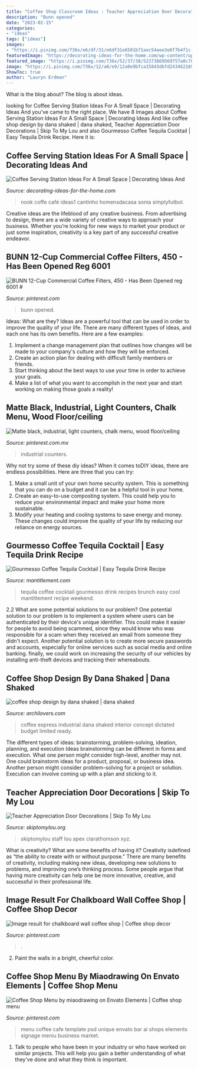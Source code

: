 ```yaml
---
title: "Coffee Shop Classroom Ideas : Teacher Appreciation Door Decorations"
description: "Bunn opened"
date: "2023-02-15"
categories:
- "ideas"
tags: ["ideas"]
images:
- "https://i.pinimg.com/736x/e6/df/31/e6df31e6501b71aec54aee3e8f7b4f1c--viking.jpg"
featuredImage: "https://decorating-ideas-for-the-home.com/wp-content/uploads/2019/05/Coffee-Serving-Station-Ideas-For-A-Small-Space.jpg"
featured_image: "https://i.pinimg.com/736x/52/37/38/52373869569757a8c78b673811ea19d8.jpg"
image: "https://i.pinimg.com/736x/12/a0/e9/12a0e9bfca15843dbfd2434621698eee.jpg"
ShowToc: true
author: "Lauryn Erdman"
---
```



What is the blog about?
The blog is about ideas.

	

		
looking for Coffee Serving Station Ideas For A Small Space | Decorating Ideas And you've came to the right place. We have 8 Images about Coffee Serving Station Ideas For A Small Space | Decorating Ideas And like coffee shop design by dana shaked | dana shaked, Teacher Appreciation Door Decorations | Skip To My Lou and also Gourmesso Coffee Tequila Cocktail | Easy Tequila Drink Recipe. Here it is:
		
    
## Coffee Serving Station Ideas For A Small Space | Decorating Ideas And

<img loading=lazy src="https://decorating-ideas-for-the-home.com/wp-content/uploads/2019/05/Coffee-Serving-Station-Ideas-For-A-Small-Space.jpg" onerror="this.onerror=null;this.src='https://tse3.mm.bing.net/th?id=OIP.GnI8wmbdky6JgeQYXfr6UwHaJ3&amp;pid=15.1';" alt="Coffee Serving Station Ideas For A Small Space | Decorating Ideas And">

_Source: decorating-ideas-for-the-home.com_

>nook coffe café ideas1 cantinho homensdacasa sonia simplyfutbol. 

	

Creative ideas are the lifeblood of any creative business. From advertising to design, there are a wide variety of creative ways to approach your business. Whether you’re looking for new ways to market your product or just some inspiration, creativity is a key part of any successful creative endeavor.

    
## BUNN 12-Cup Commercial Coffee Filters, 450 - Has Been Opened Reg 6001 #

<img loading=lazy src="https://i.pinimg.com/736x/52/37/38/52373869569757a8c78b673811ea19d8.jpg" onerror="this.onerror=null;this.src='https://tse2.mm.bing.net/th?id=OIP.BVHwqC5idHp6MVtvXSfM9QHaJ3&amp;pid=15.1';" alt="BUNN 12-Cup Commercial Coffee Filters, 450 - Has Been Opened reg 6001 #">

_Source: pinterest.com_

>bunn opened. 

	

Ideas: What are they?
Ideas are a powerful tool that can be used in order to improve the quality of your life. There are many different types of ideas, and each one has its own benefits. Here are a few examples: 
1. Implement a change management plan that outlines how changes will be made to your company's culture and how they will be enforced. 
2. Create an action plan for dealing with difficult family members or friends. 
3. Start thinking about the best ways to use your time in order to achieve your goals. 
4. Make a list of what you want to accomplish in the next year and start working on making those goals a reality!

    
## Matte Black, Industrial, Light Counters, Chalk Menu, Wood Floor/ceiling

<img loading=lazy src="https://i.pinimg.com/736x/e6/df/31/e6df31e6501b71aec54aee3e8f7b4f1c--viking.jpg" onerror="this.onerror=null;this.src='https://tse1.mm.bing.net/th?id=OIP.2SW-lvN2mlaGpZ57Vp7oogHaJ3&amp;pid=15.1';" alt="Matte black, industrial, light counters, chalk menu, wood floor/ceiling">

_Source: pinterest.com.mx_

>industrial counters. 

	

Why not try some of these diy ideas?
When it comes toDIY ideas, there are endless possibilities. Here are three that you can try: 
1) Make a small unit of your own home security system. This is something that you can do on a budget and it can be a helpful tool in your home.
2) Create an easy-to-use composting system. This could help you to reduce your environmental impact and make your home more sustainable.
3) Modify your heating and cooling systems to save energy and money. These changes could improve the quality of your life by reducing our reliance on energy sources.

    
## Gourmesso Coffee Tequila Cocktail | Easy Tequila Drink Recipe

<img loading=lazy src="https://www.mantitlement.com/wp-content/uploads/2017/06/gourmesso-coffee-tequila-cocktail-single-698x1024-1.jpg" onerror="this.onerror=null;this.src='https://tse4.mm.bing.net/th?id=OIP.nWFQ-DV4PoE0RE6jBnxTfgHaK3&amp;pid=15.1';" alt="Gourmesso Coffee Tequila Cocktail | Easy Tequila Drink Recipe">

_Source: mantitlement.com_

>tequila coffee cocktail gourmesso drink recipes brunch easy cool mantitlement recipe weekend. 

	

2.2 What are some potential solutions to our problem?
One potential solution to our problem is to implement a system where users can be authenticated by their device's unique identifier. This could make it easier for people to avoid being scammed, since they would know who was responsible for a scam when they received an email from someone they didn't expect. Another potential solution is to create more secure passwords and accounts, especially for online services such as social media and online banking. finally, we could work on increasing the security of our vehicles by installing anti-theft devices and tracking their whereabouts.

    
## Coffee Shop Design By Dana Shaked | Dana Shaked

<img loading=lazy src="https://cdn.archilovers.com/projects/b_730_37892d7b-aa3e-4a42-be3e-ae4d9fa84bd0.jpg" onerror="this.onerror=null;this.src='https://tse2.mm.bing.net/th?id=OIP.MAlCbqvZ3HFpEDXZ2dx8uwHaLH&amp;pid=15.1';" alt="coffee shop design by dana shaked | dana shaked">

_Source: archilovers.com_

>coffee express industrial dana shaked interior concept dictated budget limited ready. 

	

The different types of ideas: brainstorming, problem-solving, ideation, planning, and execution
Ideas brainstorming can be different in forms and execution. What one person might consider high-level, another may not. One could brainstorm ideas for a product, proposal, or business idea. Another person might consider problem-solving for a project or solution. Execution can involve coming up with a plan and sticking to it.

    
## Teacher Appreciation Door Decorations | Skip To My Lou

<img loading=lazy src="https://www.skiptomylou.org/wp-content/uploads/2009/04/teacherappreciationdoor6-1.jpg" onerror="this.onerror=null;this.src='https://tse2.mm.bing.net/th?id=OIP.mWQPh92M7gF80-2OKlVBUwAAAA&amp;pid=15.1';" alt="Teacher Appreciation Door Decorations | Skip To My Lou">

_Source: skiptomylou.org_

>skiptomylou staff lou apex clarathomson xyz. 

	

What is creativity? What are some benefits of having it?
Creativity isdefined as “the ability to create with or without purpose.” There are many benefits of creativity, including making new ideas, developing new solutions to problems, and improving one’s thinking process. Some people argue that having more creativity can help one be more innovative, creative, and successful in their professional life.

    
## Image Result For Chalkboard Wall Coffee Shop | Coffee Shop Decor

<img loading=lazy src="https://i.pinimg.com/736x/12/a0/e9/12a0e9bfca15843dbfd2434621698eee.jpg" onerror="this.onerror=null;this.src='https://tse2.mm.bing.net/th?id=OIP.gqvUfBb1v1c11KrNxcpQggHaLH&amp;pid=15.1';" alt="Image result for chalkboard wall coffee shop | Coffee shop decor">

_Source: pinterest.com_

>. 

	

2. Paint the walls in a bright, cheerful color.

    
## Coffee Shop Menu By Miaodrawing On Envato Elements | Coffee Shop Menu

<img loading=lazy src="https://i.pinimg.com/736x/81/62/d6/8162d65f1b47645eb70a99d4e299bd40.jpg" onerror="this.onerror=null;this.src='https://tse2.mm.bing.net/th?id=OIP.ELHNHMVeiVNQalpdtDVDwAHaLx&amp;pid=15.1';" alt="Coffee Shop Menu by miaodrawing on Envato Elements | Coffee shop menu">

_Source: pinterest.com_

>menu coffee cafe template psd unique envato bar ai shops elements signage meniu business market. 

	

1. Talk to people who have been in your industry or who have worked on similar projects. This will help you gain a better understanding of what they've done and what they think is important.

